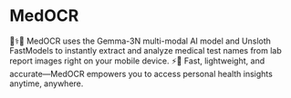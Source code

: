 # MedOCR
🧑⚕📱 MedOCR uses the Gemma-3N multi-modal AI model and Unsloth FastModels to instantly extract and analyze medical test names from lab report images right on your mobile device. ⚡📝 Fast, lightweight, and accurate—MedOCR empowers you to access personal health insights anytime, anywhere.
